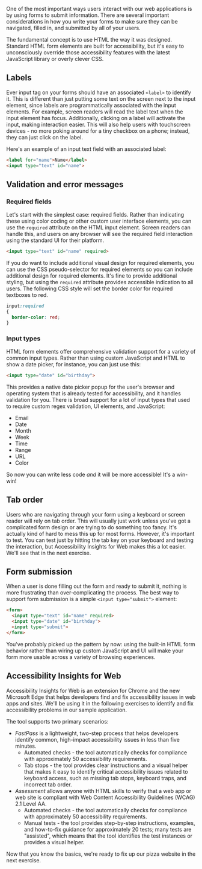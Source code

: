 One of the most important ways users interact with our web applications is by using forms to submit information. There are several important considerations in how you write your forms to make sure they can be navigated, filled in, and submitted by all of your users.

The fundamental concept is to use HTML the way it was designed. Standard HTML form elements are built for accessibility, but it's easy to unconsciously override those accessibility features with the latest JavaScript library or overly clever CSS.

## Labels

Ever input tag on your forms should have an associated `<label>` to identify it. This is different than just putting some text on the screen next to the input element, since labels are programmatically associated with the input elements. For example, screen readers will read the label text when the input element has focus. Additionally, clicking on a label will activate the input, making interaction easier. This will also help users with touchscreen devices - no more poking around for a tiny checkbox on a phone; instead, they can just click on the label.

Here's an example of an input text field with an associated label:

```html
<label for="name">Name</label>
<input type="text" id="name">
```

## Validation and error messages

### Required fields

Let's start with the simplest case: required fields. Rather than indicating these using color coding or other custom user interface elements, you can use the `required` attribute on the HTML input element. Screen readers can handle this, and users on any browser will see the required field interaction using the standard UI for their platform.

```html
<input type="text" id="name" required>
```

If you do want to include additional visual design for required elements, you can use the CSS pseudo-selector for required elements so you can include additional design for required elements. It's fine to provide additional styling, but using the `required` attribute provides accessible indication to all users. The following CSS style will set the border color for required textboxes to red.

```css
input:required
{
  border-color: red;
}
```

### Input types

HTML form elements offer comprehensive validation support for a variety of common input types. Rather than using custom JavaScript and HTML to show a date picker, for instance, you can just use this:

```html
<input type="date" id="birthday">
```

This provides a native date picker popup for the user's browser and operating system that is already tested for accessibility, and it handles validation for you. There is broad support for a lot of input types that used to require custom regex validation, UI elements, and JavaScript:

- Email
- Date
- Month
- Week
- Time
- Range
- URL
- Color

So now you can write less code *and* it will be more accessible! It's a win-win!

## Tab order

Users who are navigating through your form using a keyboard or screen reader will rely on tab order. This will usually just work unless you've got a complicated form design or are trying to do something too fancy. It's actually kind of hard to mess this up for most forms. However, it's important to test. You can test just by hitting the tab key on your keyboard and testing the interaction, but Accessibility Insights for Web makes this a lot easier. We'll see that in the next exercise.

## Form submission

When a user is done filling out the form and ready to submit it, nothing is more frustrating than over-complicating the process. The best way to support form submission is a simple `<input type="submit">` element:

```html
<form>
  <input type="text" id="name" required>
  <input type="date" id="birthday">
  <input type="submit">
</form>
```

You've probably picked up the pattern by now: using the built-in HTML form behavior rather than wiring up custom JavaScript and UI will make your form more usable across a variety of browsing experiences.

## Accessibility Insights for Web

Accessibility Insights for Web is an extension for Chrome and the new Microsoft Edge that helps developers find and fix accessibility issues in web apps and sites. We'll be using it in the following exercises to identify and fix accessibility problems in our sample application.

The tool supports two primary scenarios:

- *FastPass* is a lightweight, two-step process that helps developers identify common, high-impact accessibility issues in less than five minutes.
  - Automated checks - the tool automatically checks for compliance with approximately 50 accessibility requirements.
  - Tab stops - the tool provides clear instructions and a visual helper that makes it easy to identify critical accessibility issues related to keyboard access, such as missing tab stops, keyboard traps, and incorrect tab order.
- *Assessment* allows anyone with HTML skills to verify that a web app or web site is compliant with Web Content Accessibility Guidelines (WCAG) 2.1 Level AA.
  - Automated checks - the tool automatically checks for compliance with approximately 50 accessibility requirements.
  - Manual tests - the tool provides step-by-step instructions, examples, and how-to-fix guidance for approximately 20 tests; many tests are "assisted", which means that the tool identifies the test instances or provides a visual helper.

Now that you know the basics, we're ready to fix up our pizza website in the next exercise.
